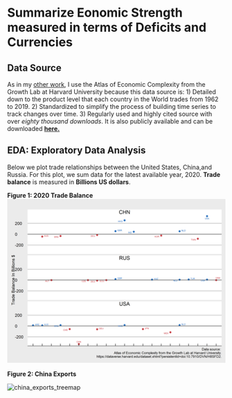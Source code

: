 # Summarize Eonomic Strength measured in terms of Deficits and Currencies

**Data Source**
---------------
As in my [other work](https://github.com/LNshuti/LNSHUTI.github.io), I use the Atlas of Economic Complexity from the Growth Lab at Harvard University because this data source is: 1) Detailed down to the product level that each country in the World trades from 1962 to 2019. 2) Standardized to simplify the process of building time series to track changes over time. 3) Regularly used and highly cited source with over *eighty thousand downloads*. It is also publicly available and can be downloaded [**here.**](https://dataverse.harvard.edu/dataset.xhtml?persistentId=doi:10.7910/DVN/H8SFD2)


**EDA: Exploratory Data Analysis**
--------------------------------

Below we plot trade relationships between the United States, China,and Russia. For this plot, we sum data for the latest available year, 2020.  **Trade balance** is measured in **Billions US dollars**.

**Figure 1: 2020 Trade Balance**
![](output/deficit_plot_us_chn_rus.png)

**Figure 2: China Exports**

![china_exports_treemap](https://user-images.githubusercontent.com/13305262/218361674-c238e534-16e2-40de-a3e2-c6dbd8cd6c3c.png)
